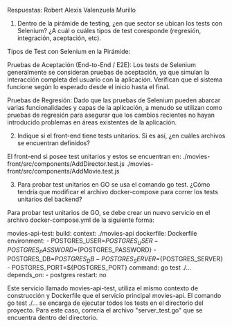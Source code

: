 Respuestas:
Robert Alexis Valenzuela Murillo

1. Dentro de la pirámide de testing, ¿en que sector se ubican los tests con Selenium? ¿A cuál o cuáles tipos de test coresponde (regresión, integración, aceptación, etc).

Tipos de Test con Selenium en la Pirámide:

Pruebas de Aceptación (End-to-End / E2E):
Los tests de Selenium generalmente se consideran pruebas de aceptación, ya que simulan la interacción completa del usuario con la aplicación.
Verifican que el sistema funcione según lo esperado desde el inicio hasta el final.

Pruebas de Regresión:
Dado que las pruebas de Selenium pueden abarcar varias funcionalidades y capas de la aplicación, a menudo se utilizan como pruebas de regresión para asegurar que los cambios recientes no hayan introducido problemas en áreas existentes de la aplicación.


2. Indique si el front-end tiene tests unitarios. Si es así, ¿en cuáles archivos se encuentran definidos?

El front-end si posee test unitarios y estos se encuentran en:
 ./movies-front/src/components/AddDirector.test.js
 ./movies-front/src/components/AddMovie.test.js


3. Para probar test unitarios en GO se usa el comando go test. ¿Cómo tendría que modificar el archivo docker-compose para correr los tests unitarios del backend?

Para probar test unitarios de GO, se debe crear un nuevo servicio en el archivo docker-compose.yml de la siguiente forma:

 movies-api-test:
    build:
      context: ./movies-api
      dockerfile: Dockerfile
    environment:
      - POSTGRES_USER=${POSTGRES_USER}
      - POSTGRES_PASSWORD=${POSTGRES_PASSWORD}
      - POSTGRES_DB=${POSTGRES_DB}
      - POSTGRES_SERVER=${POSTGRES_SERVER}
      - POSTGRES_PORT=${POSTGRES_PORT}
    command: go test ./... 
    depends_on:
      - postgres
    restart: no
	
Este servicio llamado movies-api-test, utiliza el mismo contexto de construcción y Dockerfile que el servicio principal movies-api. El comando go test ./... se encarga de ejecutar todos los tests en el directorio del proyecto.
Para este caso, correría el archivo "server_test.go" que se encuentra dentro del directorio.